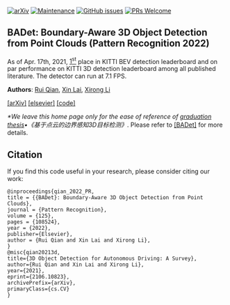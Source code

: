 [![arXiv](https://img.shields.io/badge/arXiv-2104.10330-b31b1b.svg)](https://arxiv.org/abs/2104.10330)
[![Maintenance](https://img.shields.io/badge/Maintained%3F-yes-green.svg)](https://github.com/rui-qian/BANet/graphs/commit-activity)
[![GitHub issues](https://img.shields.io/github/issues/rui-qian/BANet)](https://GitHub.com/rui-qian/BANet/issues/)
[![PRs Welcome](https://img.shields.io/badge/PRs-welcome-brightgreen.svg?style=flat-square)](http://makeapullrequest.com)
## BADet: Boundary-Aware 3D Object Detection from Point Clouds (Pattern Recognition 2022)
As of Apr. 17th, 2021, [1<sup>st</sup>](http://www.cvlibs.net/datasets/kitti/eval_object_detail.php?&result=48db930a7077e9925311b2539c21aed7541b7295) place in KITTI BEV detection leaderboard and on par performance on KITTI 3D detection leaderboard among all published literature. The detector can run at 7.1 FPS. 

**Authors**: [Rui Qian](https://github.com/rui-qian), [Xin Lai](https://github.com/laiguzi), 
[Xirong Li](https://github.com/li-xirong)

[\[arXiv\]](https://arxiv.org/abs/2104.10330)
[\[elsevier\]](https://doi.org/10.1016/j.patcog.2022.108524)
[\[code\]](https://github.com/rui-qian/BADet)

*\*We leave this home page only for the ease of reference of [graduation thesis](https://bslib.ruc.edu.cn/)•《基于点云的边界感知3D目标检测》*. 
Please refer to [\[BADet\]](https://github.com/rui-qian/BADet) for more details.
## Citation
If you find this code useful in your research, please consider citing our work:
```
@inproceedings{qian_2022_PR,
title = {{BADet}: Boundary-Aware 3D Object Detection from Point Clouds},
journal = {Pattern Recognition},
volume = {125},
pages = {108524},
year = {2022},
publisher={Elsevier},
author = {Rui Qian and Xin Lai and Xirong Li},
}
@misc{qian20213d,
title={3D Object Detection for Autonomous Driving: A Survey}, 
author={Rui Qian and Xin Lai and Xirong Li},
year={2021},
eprint={2106.10823},
archivePrefix={arXiv},
primaryClass={cs.CV}
}
```
